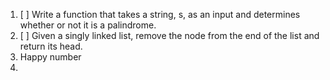 1. [ ] Write a function that takes a string, s, as an input and determines whether or not it is a palindrome.
2. [ ] Given a singly linked list, remove the node from the end of the list and return its head.
3. Happy number
4. 
